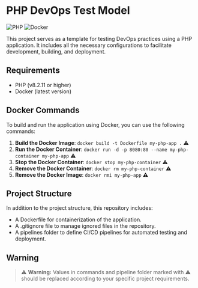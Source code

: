 # PHP DevOps Test Model
![PHP](https://img.shields.io/badge/PHP-777BB4?style=for-the-badge&logo=php&logoColor=white)
![Docker](https://img.shields.io/badge/Docker-2CA5E0?style=for-the-badge&logo=docker&logoColor=white)

This project serves as a template for testing DevOps practices using a PHP application. It includes all the necessary configurations to facilitate development, building, and deployment.

## Requirements

- PHP (v8.2.11 or higher)
- Docker (latest version)

## Docker Commands

To build and run the application using Docker, you can use the following commands:

1. **Build the Docker Image**:
   `docker build -t Dockerfile my-php-app .` ⚠️
2. **Run the Docker Container**:
    `docker run -d -p 8080:80 --name my-php-container my-php-app` ⚠️
3. **Stop the Docker Container**:
    `docker stop my-php-container` ⚠️
4. **Remove the Docker Container**:
    `docker rm my-php-container` ⚠️
5. **Remove the Docker Image**:
    `docker rmi my-php-app` ⚠️

## Project Structure

In addition to the project structure, this repository includes:

- A Dockerfile for containerization of the application.
- A .gitignore file to manage ignored files in the repository.
- A pipelines folder to define CI/CD pipelines for automated testing and deployment.

## Warning

> ⚠️ **Warning:** Values ​​in commands and pipeline folder marked with ⚠️ should be replaced according to your specific project requirements.